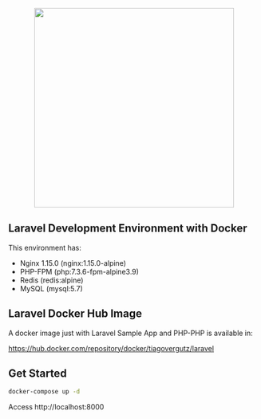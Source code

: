 <p align="center"><img src="https://res.cloudinary.com/dtfbvvkyp/image/upload/v1566331377/laravel-logolockup-cmyk-red.svg" width="400"></p>

## Laravel Development Environment with Docker

This environment has:
 - Nginx 1.15.0 (nginx:1.15.0-alpine)
 - PHP-FPM (php:7.3.6-fpm-alpine3.9)
 - Redis (redis:alpine)
 - MySQL (mysql:5.7)

## Laravel Docker Hub Image

A docker image just with Laravel Sample App and PHP-PHP is available in:

https://hub.docker.com/repository/docker/tiagovergutz/laravel

## Get Started

```bash
docker-compose up -d
```

Access http://localhost:8000
